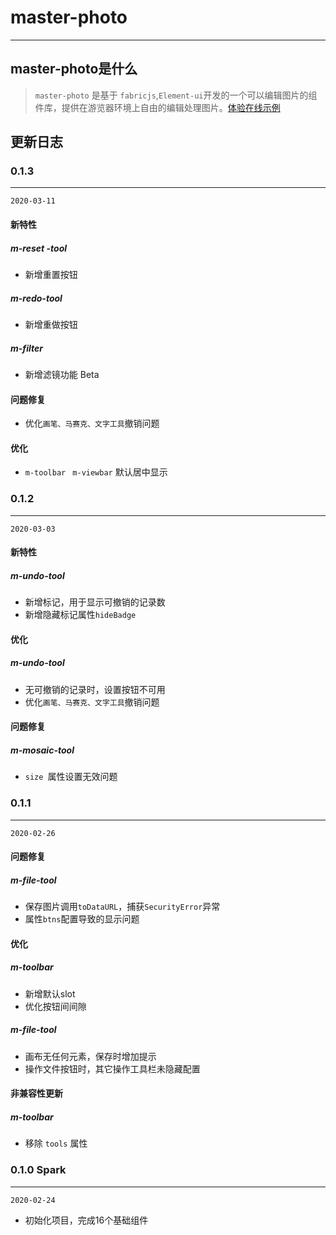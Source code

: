 # master-photo
------

## master-photo是什么
> `master-photo` 是基于 `fabricjs`,`Element-ui`开发的一个可以编辑图片的组件库，提供在游览器环境上自由的编辑处理图片。[体验在线示例](https://tangme.github.io/master-photo-demo/)

## 更新日志

### 0.1.3

------

`2020-03-11`

#### 新特性
##### m-reset -tool

* 新增重置按钮

##### m-redo-tool

* 新增重做按钮

##### m-filter
* 新增滤镜功能 Beta

#### 问题修复
* 优化`画笔、马赛克、文字工具`撤销问题

#### 优化
* `m-toolbar ` `m-viewbar` 默认居中显示

### 0.1.2
------
`2020-03-03`

#### 新特性
##### m-undo-tool
* 新增标记，用于显示可撤销的记录数
* 新增隐藏标记属性`hideBadge`

#### 优化

##### m-undo-tool

* 无可撤销的记录时，设置按钮不可用
* 优化`画笔、马赛克、文字工具`撤销问题

#### 问题修复

##### m-mosaic-tool

* `size `属性设置无效问题


### 0.1.1
------
`2020-02-26`

#### 问题修复
##### m-file-tool
* 保存图片调用`toDataURL`，捕获`SecurityError`异常
* 属性`btns`配置导致的显示问题


#### 优化
##### m-toolbar
* 新增默认slot
* 优化按钮间间隙

##### m-file-tool
* 画布无任何元素，保存时增加提示
* 操作文件按钮时，其它操作工具栏未隐藏配置

#### 非兼容性更新
##### m-toolbar
* 移除 `tools` 属性

### 0.1.0 Spark
------
`2020-02-24`

* 初始化项目，完成16个基础组件